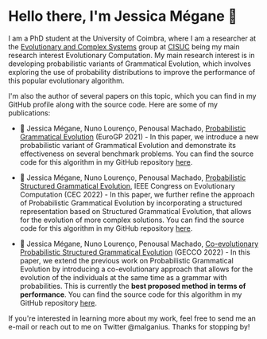 # Hello there, I'm Jessica Mégane 👋

I am a PhD student at the University of Coimbra, where I am a researcher at the [Evolutionary and Complex Systems](https://twitter.com/ecoscisuc) group at [CISUC](https://www.cisuc.uc.pt/en) being my main research interest Evolutionary Computation. My main research interest is in developing probabilistic variants of Grammatical Evolution, which involves exploring the use of probability distributions to improve the performance of this popular evolutionary algorithm.

I'm also the author of several papers on this topic, which you can find in my GitHub profile along with the source code. Here are some of my publications:

- 📄 Jessica Mégane, Nuno Lourenço, Penousal Machado, [Probabilistic Grammatical Evolution](https://link.springer.com/chapter/10.1007/978-3-030-72812-0_13) (EuroGP 2021) - In this paper, we introduce a new probabilistic variant of Grammatical Evolution and demonstrate its effectiveness on several benchmark problems. You can find the source code for this algorithm in my GitHub repository [here](https://github.com/jessicamegane/pge).
  
- 📄 Jessica Mégane, Nuno Lourenço, Penousal Machado, [Probabilistic Structured Grammatical Evolution](https://ieeexplore.ieee.org/document/9870397), IEEE Congress on Evolutionary Computation (CEC 2022) - In this paper, we further refine the approach of Probabilistic Grammatical Evolution by incorporating a structured representation based on Structured Grammatical Evolution, that allows for the evolution of more complex solutions. You can find the source code for this algorithm in my GitHub repository [here](https://github.com/jessicamegane/psge).

- 📄 Jessica Mégane, Nuno Lourenço, Penousal Machado, [Co-evolutionary Probabilistic Structured Grammatical Evolution](https://dl.acm.org/doi/abs/10.1145/3512290.3528833) (GECCO 2022) - In this paper, we extend the previous work on Probabilistic Grammatical Evolution by introducing a co-evolutionary approach that allows for the evolution of the individuals at the same time as a grammar with probabilities. This is currently the **best proposed method in terms of performance**. You can find the source code for this algorithm in my GitHub repository [here](https://github.com/jessicamegane/co-psge).

If you're interested in learning more about my work, feel free to send me an e-mail or reach out to me on Twitter @malganius. Thanks for stopping by!

